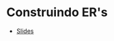 # Construindo ER's

* [Slides](/home/iapereira/Dropbox/ifrs/2022/1sem/bd2022_1sem/aulas/slides-pdf/3_construindo_er/slides-exemplo-beamer.pdf)
